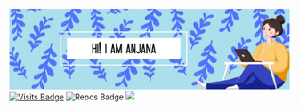 ![images](/Images/pg.JPG)
[![Visits Badge](https://badges.pufler.dev/visits/anjanaanil/anjanaanil?style=?flat-square&color=blue)](https://github.com/anjanaanil/anjanaanil)
![Repos Badge](https://badges.pufler.dev/repos/anjanaanil?style=flat-square&color=blue)
[<img src="https://img.shields.io/badge/linkedin-%230077B5.svg?&style=flat-squar&logo=linkedin&logoColor=white" />](https://www.linkedin.com/in/anjanaanil2021/)



<!--
**anjanaanil/anjanaanil** is a ✨ _special_ ✨ repository because its `README.md` (this file) appears on your GitHub profile.

Here are some ideas to get you started:

- 🔭 I’m currently working on ...
- 🌱 I’m currently learning ...
- 👯 I’m looking to collaborate on ...
- 🤔 I’m looking for help with ...
- 💬 Ask me about ...
- 📫 How to reach me: ...
- 😄 Pronouns: ...
- ⚡ Fun fact: ...
-->
